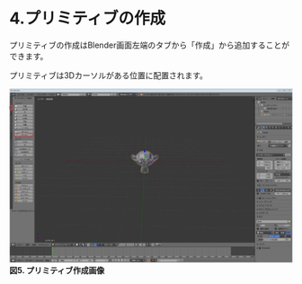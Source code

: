 # 4.プリミティブの作成

プリミティブの作成はBlender画面左端のタブから「作成」から追加することができます。

プリミティブは3Dカーソルがある位置に配置されます。

![](/Graphics/Blender/2017y06m28d_153730632.jpg)**図5. プリミティブ作成画像**

